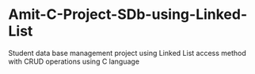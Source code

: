 # Amit-C-Project-SDb-using-Linked-List

Student data base management project using Linked List access method
with CRUD operations using C language


